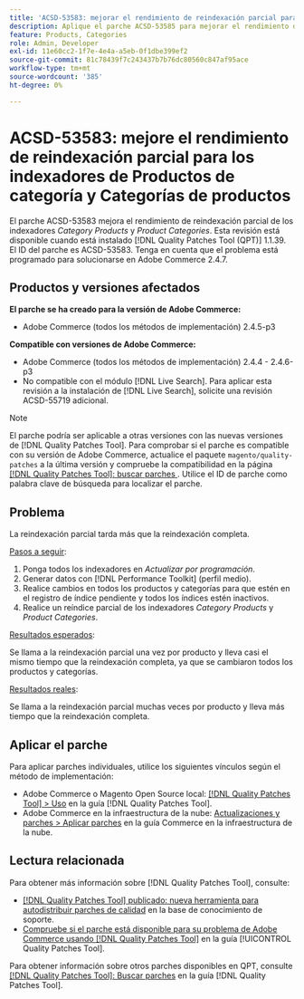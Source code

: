 ```yaml
---
title: 'ACSD-53583: mejorar el rendimiento de reindexación parcial para los indexadores [!UICONTROL Category Products] y [!UICONTROL Product Categories]'
description: Aplique el parche ACSD-53585 para mejorar el rendimiento de reindexación parcial para los indexadores de productos de categoría y de categorías de productos.
feature: Products, Categories
role: Admin, Developer
exl-id: 11e60cc2-1f7e-4e4a-a5eb-0f1dbe399ef2
source-git-commit: 81c78439f7c243437b7b76dc80560c847af95ace
workflow-type: tm+mt
source-wordcount: '385'
ht-degree: 0%

---
```


# ACSD-53583: mejore el rendimiento de reindexación parcial para los indexadores de Productos de categoría y Categorías de productos

El parche ACSD-53583 mejora el rendimiento de reindexación parcial de los indexadores *Category Products* y *Product Categories*. Esta revisión está disponible cuando está instalado [!DNL Quality Patches Tool (QPT)] 1.1.39. El ID del parche es ACSD-53583. Tenga en cuenta que el problema está programado para solucionarse en Adobe Commerce 2.4.7.

## Productos y versiones afectados

**El parche se ha creado para la versión de Adobe Commerce:**

* Adobe Commerce (todos los métodos de implementación) 2.4.5-p3

**Compatible con versiones de Adobe Commerce:**

* Adobe Commerce (todos los métodos de implementación) 2.4.4 - 2.4.6-p3
* No compatible con el módulo [!DNL Live Search]. Para aplicar esta revisión a la instalación de [!DNL Live Search], solicite una revisión ACSD-55719 adicional.

>[!NOTE]
>
>El parche podría ser aplicable a otras versiones con las nuevas versiones de [!DNL Quality Patches Tool]. Para comprobar si el parche es compatible con su versión de Adobe Commerce, actualice el paquete `magento/quality-patches` a la última versión y compruebe la compatibilidad en la página [[!DNL Quality Patches Tool]: buscar parches ](https://experienceleague.adobe.com/tools/commerce-quality-patches/index.html?lang=es). Utilice el ID de parche como palabra clave de búsqueda para localizar el parche.

## Problema

La reindexación parcial tarda más que la reindexación completa.

<u>Pasos a seguir</u>:

1. Ponga todos los indexadores en *Actualizar por programación*.
1. Generar datos con [!DNL Performance Toolkit] (perfil medio).
1. Realice cambios en todos los productos y categorías para que estén en el registro de índice pendiente y todos los índices estén inactivos.
1. Realice un reíndice parcial de los indexadores *Category Products* y *Product Categories*.

<u>Resultados esperados</u>:

Se llama a la reindexación parcial una vez por producto y lleva casi el mismo tiempo que la reindexación completa, ya que se cambiaron todos los productos y categorías.

<u>Resultados reales</u>:

Se llama a la reindexación parcial muchas veces por producto y lleva más tiempo que la reindexación completa.

## Aplicar el parche

Para aplicar parches individuales, utilice los siguientes vínculos según el método de implementación:

* Adobe Commerce o Magento Open Source local: [[!DNL Quality Patches Tool] > Uso](/help/tools/quality-patches-tool/usage.md) en la guía [!DNL Quality Patches Tool].
* Adobe Commerce en la infraestructura de la nube: [Actualizaciones y parches > Aplicar parches](https://experienceleague.adobe.com/docs/commerce-cloud-service/user-guide/develop/upgrade/apply-patches.html?lang=es) en la guía Commerce en la infraestructura de la nube.

## Lectura relacionada

Para obtener más información sobre [!DNL Quality Patches Tool], consulte:

* [[!DNL Quality Patches Tool] publicado: nueva herramienta para autodistribuir parches de calidad](https://experienceleague.adobe.com/es/docs/commerce-knowledge-base/kb/announcements/commerce-announcements/magento-quality-patches-released-new-tool-to-self-serve-quality-patches) en la base de conocimiento de soporte.
* [Compruebe si el parche está disponible para su problema de Adobe Commerce usando [!DNL Quality Patches Tool]](/help/tools/quality-patches-tool/patches-available-in-qpt/check-patch-for-magento-issue-with-magento-quality-patches.md) en la guía [!UICONTROL Quality Patches Tool].


Para obtener información sobre otros parches disponibles en QPT, consulte [[!DNL Quality Patches Tool]: Buscar parches](https://experienceleague.adobe.com/tools/commerce-quality-patches/index.html?lang=es) en la guía [!DNL Quality Patches Tool].

